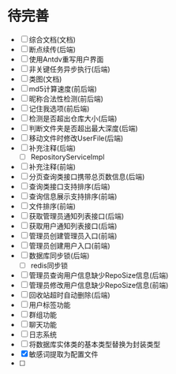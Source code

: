 # 待完善

- [ ] 综合文档(文档)
- [ ] 断点续传(后端)
- [ ] 使用Antdv重写用户界面
- [ ] 非关键任务异步执行(后端)
- [ ] 类图(文档)
- [ ] md5计算速度(前后端)
- [ ] 昵称合法性检测(前后端)
- [ ] 记住我选项(前后端)
- [ ] 检测是否超出仓库大小(后端)
- [ ] 判断文件夹是否超出最大深度(后端)
- [ ] 移动文件时修改UserFile(后端)
- [ ] 补充注释(后端)
    - [ ] RepositoryServiceImpl
- [ ] 补充注释(前端)
- [ ] 分页查询类接口携带总页数信息(后端)
- [ ] 查询类接口支持排序(后端)
- [ ] 查询信息展示支持排序(前端)
- [ ] 文件排序(前端)
- [ ] 获取管理员通知列表接口(后端)
- [ ] 获取用户通知列表接口(后端)
- [ ] 管理员创建管理员入口(前端)
- [ ] 管理员创建用户入口(前端)
- [ ] 数据库同步锁(后端)
    - [ ] redis同步锁
- [ ] 管理员查询用户信息缺少RepoSize信息(后端)
- [ ] 管理员修改用户信息缺少RepoSize信息(前端)
- [ ] 回收站超时自动删除(后端)
- [ ] 用户标签功能
- [ ] 群组功能
- [ ] 聊天功能
- [ ] 日志系统
- [ ] 将数据库实体类的基本类型替换为封装类型
- [x] 敏感词提取为配置文件
- [ ] 
